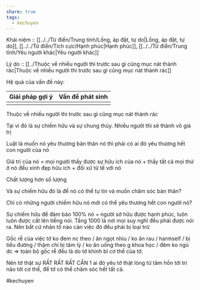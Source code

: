 ```yaml
---
share: true
tags:
  - kechuyen
---
```


Khái niệm :: [[../../Từ điển/Trung tính/Lồng, áp đặt, tự do|Lồng, áp đặt, tự do]], [[../../Từ điển/Tích cực/Hạnh phúc|Hạnh phúc]], [[../../Từ điển/Trung tính/Yêu người khác|Yêu người khác]]

Lý do :: [[../Thuộc về nhiều người thì trước sau gì cũng mục nát thành rác|Thuộc về nhiều người thì trước sau gì cũng mục nát thành rác]]

Hệ quả của vấn đề này:


| Giải pháp gợi ý | Vấn đề phát sinh |
| --------------- | ---------------- |
|                 |                  |
 

Thuộc về nhiều người thì trước sau gì cũng mục nát thành rác

Tại vì đó là sự chiếm hữu và sự chung thủy. Nhiều người thì sẽ thành vô giá trị

Luật là muốn nó yêu thương bản thân nó thì phải có ai đó yêu thương hết con người của nó

Giá trị của nó = mọi người thấy được sự hữu ích của nó + thấy tất cả mọi thứ ở nó đều xinh đẹp hữu ích + đối xử tử tế với nó

Chất lượng hơn số lượng

Và sự chiếm hữu đó là để nó có thể tự tin và muốn chăm sóc bản thân?

Chỉ có những người chiếm hữu nó mới có thể yêu thương hết con người nó?

Sự chiếm hữu để đảm bảo 100% nó + người sở hữu được hạnh phúc, luôn luôn được cất lên tiếng nói. Tầng 1000 là nơi mọi suy nghĩ đều phải được nói ra. Nên bất cứ nhân tố nào cản việc đó đều phải bị loại trừ

Gốc rễ của việc tớ ko đem nc theo / ăn ngọt nhìu / ko ăn rau / harmself / bị tiểu đường / thậm chí bị tâm lý / ko ăn uống theo g khoa học / đêm ko ngủ dc => toàn bộ gốc rễ đều là do tớ khinh bỉ cơ thể của tớ.

Nên tớ thật sự RẤT RẤT RẤT CẦN 1 ai đó yêu tớ thật lòng từ tâm hồn tới trí não tới cơ thể, để tớ có thể chăm sóc hết tất cả.

#kechuyen